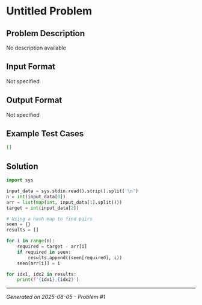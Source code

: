 # Untitled Problem

## Problem Description
No description available

## Input Format
Not specified

## Output Format
Not specified

## Example Test Cases
```json
[]
```

## Solution
```python
import sys

input_data = sys.stdin.read().strip().split('\n')
n = int(input_data[0])
arr = list(map(int, input_data[1].split()))
target = int(input_data[2])

# Using a hash map to find pairs
seen = {}
results = []

for i in range(n):
    required = target - arr[i]
    if required in seen:
        results.append((seen[required], i))
    seen[arr[i]] = i

for idx1, idx2 in results:
    print(f'{idx1},{idx2}')
```

---
*Generated on 2025-08-05 - Problem #1*